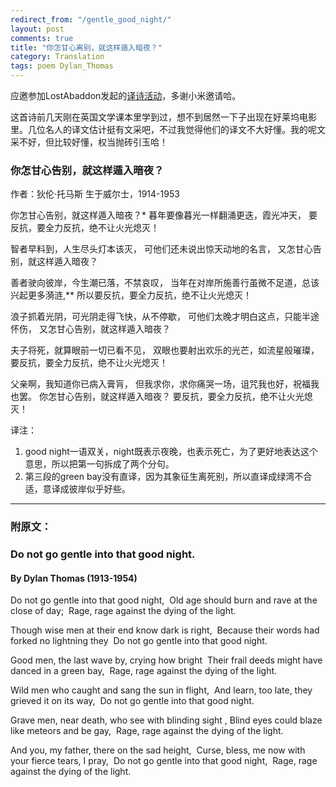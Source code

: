 ```yaml
---
redirect_from: "/gentle_good_night/"
layout: post
comments: true
title: "你怎甘心离别，就这样遁入暗夜？"
category: Translation
tags: poem Dylan_Thomas
---
```


应邀参加LostAbaddon发起的[译诗活动](http://www.jianshu.com/p/59185ca6a437)，多谢小米邀请哈。

这首诗前几天刚在英国文学课本里学到过，想不到居然一下子出现在好莱坞电影里。几位名人的译文估计挺有文采吧，不过我觉得他们的译文不大好懂。我的呢文采不好，但比较好懂，权当抛砖引玉哈！

### 你怎甘心告别，就这样遁入暗夜？

作者：狄伦·托马斯
生于威尔士，1914-1953

你怎甘心告别，就这样遁入暗夜？*
暮年要像暮光一样翻涌更迭，霞光冲天，
要反抗，要全力反抗，绝不让火光熄灭！

智者早料到，人生尽头灯本该灭，
可他们还未说出惊天动地的名言，
又怎甘心告别，就这样遁入暗夜？

善者驶向彼岸，今生潮已落，不禁哀叹，
当年在对岸所施善行虽微不足道，总该兴起更多漪涟,**
所以要反抗，要全力反抗，绝不让火光熄灭！

浪子抓着光阴，可光阴走得飞快，从不停歇，
可他们太晚才明白这点，只能半途怀伤，
又怎甘心告别，就这样遁入暗夜？

夫子将死，就算眼前一切已看不见，
双眼也要射出欢乐的光芒，如流星般璀璨，
要反抗，要全力反抗，绝不让火光熄灭！

父亲啊，我知道你已病入膏肓，
但我求你，求你痛哭一场，诅咒我也好，祝福我也罢。
你怎甘心告别，就这样遁入暗夜？
要反抗，要全力反抗，绝不让火光熄灭！

译注：
1. good night一语双关，night既表示夜晚，也表示死亡，为了更好地表达这个意思，所以把第一句拆成了两个分句。
2. 第三段的green bay没有直译，因为其象征生离死别，所以直译成绿湾不合适，意译成彼岸似乎好些。

***

### 附原文：
### Do not go gentle into that good night.
#### By Dylan Thomas (1913-1954)

Do not go gentle into that good night, 
Old age should burn and rave at the close of day; 
Rage, rage against the dying of the light.

Though wise men at their end know dark is right, 
Because their words had forked no lightning they 
Do not go gentle into that good night.

Good men, the last wave by, crying how bright 
Their frail deeds might have danced in a green bay, 
Rage, rage against the dying of the light.

Wild men who caught and sang the sun in flight,
 And learn, too late, they grieved it on its way, 
Do not go gentle into that good night.

Grave men, near death, who see with blinding sight ,
Blind eyes could blaze like meteors and be gay, 
Rage, rage against the dying of the light.

And you, my father, there on the sad height, 
Curse, bless, me now with your fierce tears, I pray, 
Do not go gentle into that good night,
 Rage, rage against the dying of the light.



